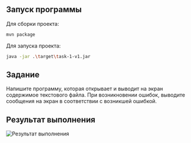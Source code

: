 ## Запуск программы

Для сборки проекта:

```sh
mvn package
```

Для запуска проекта:

```sh
java -jar .\target\task-1-v1.jar
```

## Задание
Напишите программу, которая открывает и выводит на экран содержимое текстового файла. 
При возникновении ошибок, выводите сообщения на экран в соответствии с возникшей ошибкой.

## Результат выполнения

![Результат выполнения](https://github.com/StudentRoman/java-course/assets/143340583/40c4598c-0b61-4a5a-8b6d-9a7ccaf0499d)
